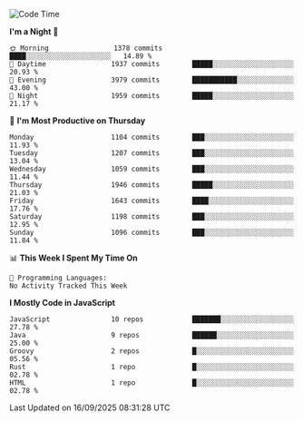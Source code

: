 <!--START_SECTION:waka-->
![Code Time](http://img.shields.io/badge/Code%20Time-1%2C359%20hrs%207%20mins-blue)

**I'm a Night 🦉** 

```text
🌞 Morning                1378 commits        ████░░░░░░░░░░░░░░░░░░░░░   14.89 % 
🌆 Daytime                1937 commits        █████░░░░░░░░░░░░░░░░░░░░   20.93 % 
🌃 Evening                3979 commits        ███████████░░░░░░░░░░░░░░   43.00 % 
🌙 Night                  1959 commits        █████░░░░░░░░░░░░░░░░░░░░   21.17 % 
```
📅 **I'm Most Productive on Thursday** 

```text
Monday                   1104 commits        ███░░░░░░░░░░░░░░░░░░░░░░   11.93 % 
Tuesday                  1207 commits        ███░░░░░░░░░░░░░░░░░░░░░░   13.04 % 
Wednesday                1059 commits        ███░░░░░░░░░░░░░░░░░░░░░░   11.44 % 
Thursday                 1946 commits        █████░░░░░░░░░░░░░░░░░░░░   21.03 % 
Friday                   1643 commits        ████░░░░░░░░░░░░░░░░░░░░░   17.76 % 
Saturday                 1198 commits        ███░░░░░░░░░░░░░░░░░░░░░░   12.95 % 
Sunday                   1096 commits        ███░░░░░░░░░░░░░░░░░░░░░░   11.84 % 
```


📊 **This Week I Spent My Time On** 

```text
💬 Programming Languages: 
No Activity Tracked This Week
```

**I Mostly Code in JavaScript** 

```text
JavaScript               10 repos            ███████░░░░░░░░░░░░░░░░░░   27.78 % 
Java                     9 repos             ██████░░░░░░░░░░░░░░░░░░░   25.00 % 
Groovy                   2 repos             █░░░░░░░░░░░░░░░░░░░░░░░░   05.56 % 
Rust                     1 repo              █░░░░░░░░░░░░░░░░░░░░░░░░   02.78 % 
HTML                     1 repo              █░░░░░░░░░░░░░░░░░░░░░░░░   02.78 % 
```




 Last Updated on 16/09/2025 08:31:28 UTC
<!--END_SECTION:waka-->
